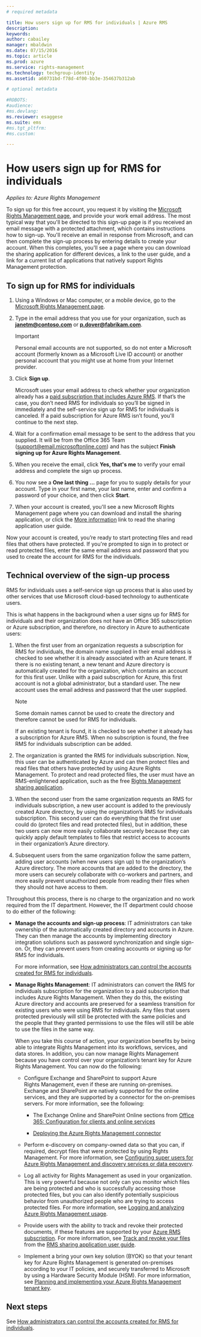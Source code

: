 ```yaml
---
# required metadata

title: How users sign up for RMS for individuals | Azure RMS
description:
keywords:
author: cabailey
manager: mbaldwin
ms.date: 07/15/2016
ms.topic: article
ms.prod: azure
ms.service: rights-management
ms.technology: techgroup-identity
ms.assetid: a60731bd-f78d-4f00-bb3e-354637b312ab

# optional metadata

#ROBOTS:
#audience:
#ms.devlang:
ms.reviewer: esaggese
ms.suite: ems
#ms.tgt_pltfrm:
#ms.custom:

---
```


# How users sign up for RMS for individuals

*Applies to: Azure Rights Management*

To sign up for this free account, you request it by visiting the [Microsoft Rights Management page](https://portal.office.com/signup?sku=RMS), and provide your work email address. The most typical way that you'll be directed to this sign-up page is if you received an email message with a protected attachment, which contains instructions how to sign-up. You'll receive an email in response from Microsoft, and can then complete the sign-up process by entering details to create your account. When this completes, you'll see a page where you can download the sharing application for different devices, a link to the user guide, and a link for a current list of applications that natively support Rights Management protection. 

## To sign up for RMS for individuals

1.  Using a Windows or Mac computer, or a mobile device, go to the [Microsoft Rights Management page](https://portal.office.com/signup?sku=RMS).

2.  Type in the email address that you use for your organization, such as **janetm@contoso.com** or **p.dover@fabrikam.com**.

    > [!IMPORTANT]
    > Personal email accounts are not supported, so do not enter a Microsoft account (formerly known as a Microsoft Live ID account) or another personal account that you might use at home from your Internet provider.

3.  Click **Sign up**.

    Microsoft uses your email address to check whether your organization already has a [paid subscription that includes Azure RMS](../get-started/requirements-subscriptions.md). If that’s the case, you don’t need RMS for individuals so you’ll be signed in immediately and the self-service sign up for RMS for individuals is canceled. If a paid subscription for Azure RMS isn’t found, you'll continue to the next step.

4.  Wait for a confirmation email message to be sent to the address that you supplied. It will be from the Office 365 Team (support@email.microsoftonline.com) and has the subject **Finish signing up for Azure Rights Management**.

5.  When you receive the email, click **Yes, that's me** to verify your email address and complete the sign up process.

6.  You now see a **One last thing ...** page for you to supply details for your account. Type in your first name, your last name, enter and confirm a password of your choice, and then click **Start**.

7. When your account is created, you'll see a new Microsoft Rights Management page where you can download and install the sharing application, or click the [More information](../rms-client/sharing-app-user-guide.md) link to read the sharing application user guide.

Now your account is created, you’re ready to start protecting files and read files that others have protected. If you're prompted to sign in to protect or read protected files, enter the same email address and password that you used to create the account for RMS for the individuals.

## Technical overview of the sign-up process
RMS for individuals uses a self-service sign up process that is also used by other services that use Microsoft cloud-based technology to authenticate users.

This is what happens in the background when a user signs up for RMS for individuals and their organization does not have an Office 365 subscription or Azure subscription, and therefore, no directory in Azure to authenticate users:

1.  When the first user from an organization requests a subscription for RMS for individuals, the domain name supplied in their email address is checked to see whether it is already associated with an Azure tenant. If there is no existing tenant, a new tenant and Azure directory is automatically created for the organization, which contains an account for this first user. Unlike with a paid subscription for Azure, this first account is not a global administrator, but a standard user. The new account uses the email address and password that the user supplied.

    > [!NOTE]
    > Some domain names cannot be used to create the directory and therefore cannot be used for RMS for individuals.

    If an existing tenant is found, it is checked to see whether it already has a subscription for Azure RMS. When no subscription is found, the free RMS for individuals subscription can be added.

2.  The organization is granted the RMS for individuals subscription. Now, this user can be authenticated by Azure and can then protect files and read files that others have protected by using Azure Rights Management. To protect and read protected files, the user must have an RMS-enlightened application, such as  the free [Rights Management sharing application](../rms-client/sharing-app-windows.md).

3.  When the second user from the same organization requests an RMS for individuals subscription, a new user account is added to the previously created Azure directory, by using the organization’s RMS for individuals subscription. This second user can do everything that the first user could do (protect files and read protected files), but in addition, these two users can now more easily collaborate securely because they can quickly apply default templates to files that restrict access to accounts in their organization’s Azure directory.

4.  Subsequent users from the same organization follow the same pattern, adding user accounts (when new users sign up) to the organization’s Azure directory. The more accounts that are added to the directory, the more users can securely collaborate with co-workers and partners, and more easily prevent unauthorized people from reading their files when they should not have access to them.

Throughout this process, there is no charge to the organization and no work required from the IT department. However, the IT department could choose to do either of the following:

-   **Manage the accounts and sign-up process**: IT administrators can take ownership of the automatically created directory and accounts in Azure. They can then manage the accounts by implementing directory integration solutions such as password synchronization and single sign-on. Or, they can prevent users from creating accounts or signing up for RMS for individuals.

    For more information, see [How administrators can control the accounts created for RMS for individuals](rms-for-individuals-take-control.md).

-   **Manage Rights Management**: IT administrators can convert the RMS for individuals subscription for the organization to a paid subscription that includes Azure Rights Management. When they do this, the existing Azure directory and accounts are preserved for a seamless transition for existing users who were using RMS for individuals. Any files that users protected previously will still be protected with the same policies and the people that they granted permissions to use the files will still be able to use the files in the same way.

    When you take this course of action, your organization benefits by being able to integrate Rights Management into its workflows, services, and data stores. In addition, you can now manage Rights Management because you have control over your organization’s tenant key for Azure Rights Management. You can now do the following:

    -   Configure Exchange and SharePoint to support Azure Rights Management, even if these are running on-premises. Exchange and SharePoint are natively supported for the online services, and they are supported by a connector for the on-premises servers. For more information, see the following:

        -   The Exchange Online and SharePoint Online sections from [Office 365: Configuration for clients and online services](../deploy-use/configure-office365.md)

        -   [Deploying the Azure Rights Management connector](../deploy-use/deploy-rms-connector.md)

    -   Perform e-discovery on company-owned data so that you can, if required, decrypt files that were protected by using Rights Management. For more information, see [Configuring super users for Azure Rights Management and discovery services or data eecovery](../deploy-use/configure-super-users.md).

    -   Log all activity for Rights Management as used in your organization. This is very powerful because not only can you monitor which files are being protected and who is successfully accessing those protected files, but you can also identify potentially suspicious behavior from unauthorized people who are trying to access protected files. For more information, see [Logging and analyzing Azure Rights Management usage](../deploy-use/log-analyze-usage.md).

    -   Provide users with the ability to track and revoke their protected documents, if these features are supported by your [Azure RMS subscription](https://technet.microsoft.com/dn858608). For more information, see [Track and revoke your files](../rms-client/sharing-app-track-revoke.md) from the [RMS sharing application user guide](../rms-client/sharing-app-user-guide.md).

    -   Implement a bring your own key solution (BYOK) so that your tenant key for Azure Rights Management is generated on-premises according to your IT policies, and securely transferred to Microsoft by using a Hardware Security Module (HSM). For more information, see [Planning and implementing your Azure Rights Management tenant key](../plan-design/plan-implement-tenant-key.md).


## Next steps
See [How administrators can control the accounts created for RMS for individuals](rms-for-individuals-take-control.md).


